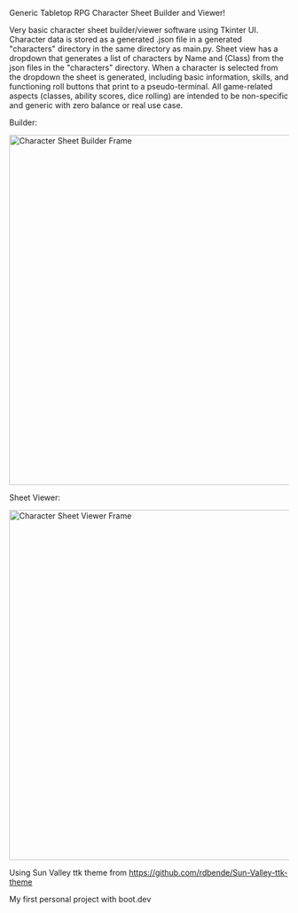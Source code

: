 Generic Tabletop RPG Character Sheet Builder and Viewer!

Very basic character sheet builder/viewer software using Tkinter UI. 
Character data is stored as a generated .json file in a generated "characters" directory in the same directory as main.py.
Sheet view has a dropdown that generates a list of characters by Name and (Class) from the json files in the "characters" directory.
When a character is selected from the dropdown the sheet is generated, including basic information, skills, and functioning roll buttons that print to a pseudo-terminal.
All game-related aspects (classes, ability scores, dice rolling) are intended to be non-specific and generic with zero balance or real use case.

Builder:

<img width="802" height="632" alt="Character Sheet Builder Frame" src="https://github.com/user-attachments/assets/1db4ebd8-f6e9-47a4-b8d9-6a1ee7ada78a" />


Sheet Viewer:

<img width="802" height="632" alt="Character Sheet Viewer Frame" src="https://github.com/user-attachments/assets/4e060bff-408c-45b6-9b58-9b4a52fdedad" />


Using Sun Valley ttk theme from https://github.com/rdbende/Sun-Valley-ttk-theme

My first personal project with boot.dev
